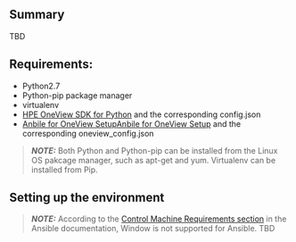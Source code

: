 ## Summary
TBD  

## Requirements:
- Python2.7
- Python-pip package manager
- virtualenv
- [HPE OneView SDK for Python](https://github.com/HewlettPackard/python-hpOneView#installation) and the corresponding config.json
- [Anbile for OneView Setup](https://github.com/HewlettPackard/oneview-ansible#setup)[Anbile for OneView Setup](https://github.com/HewlettPackard/oneview-ansible#setup) and the corresponding oneview_config.json
> **_NOTE:_** Both Python and Python-pip can be installed from the Linux OS pakcage manager, such as apt-get and yum. Virtualenv can be installed from Pip. 

## Setting up the environment
> **_NOTE:_** According to the [Control Machine Requirements section](https://docs.ansible.com/ansible/latest/installation_guide/intro_installation.html#control-machine-requirements) in the Ansible documentation, Window is not supported for Ansible.
TBD